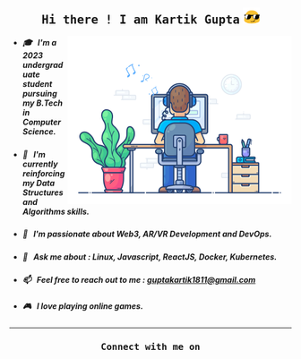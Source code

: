 <h2 align="center">
    <samp>Hi there ! I am Kartik Gupta</samp>
    <img src="img/long-livethe-blob-sunglasses.gif" width="30" >
</h2>

<img align="right" src="./static/assets/png/developer.gif" alt="Hola Coders" width="400"/> 

<ul>
    <li><h5>🎓 &nbsp; I'm a 2023 undergraduate student pursuing my B.Tech in Computer Science.</h5></li>
    <li><h5>🌱 &nbsp; I'm currently reinforcing my Data Structures and Algorithms skills.</h5></li>
    <li><h5>🔭 &nbsp; I'm passionate about Web3, AR/VR Development and DevOps.</h5></li>
    <li><h5>💬 &nbsp; Ask me about : Linux, Javascript, ReactJS, Docker, Kubernetes.</h5></li>
    <li><h5>📫 &nbsp; Feel free to reach out to me : <a href="mailto:guptakartik1811@gmail.com"><strong>guptakartik1811@gmail.com</strong></a></h5></li>
    <li><h5>🎮 &nbsp; I love playing online games.</h5></li>
</ul>

--- 

<h3 align="center"><samp>Connect with me on </samp></h3>




